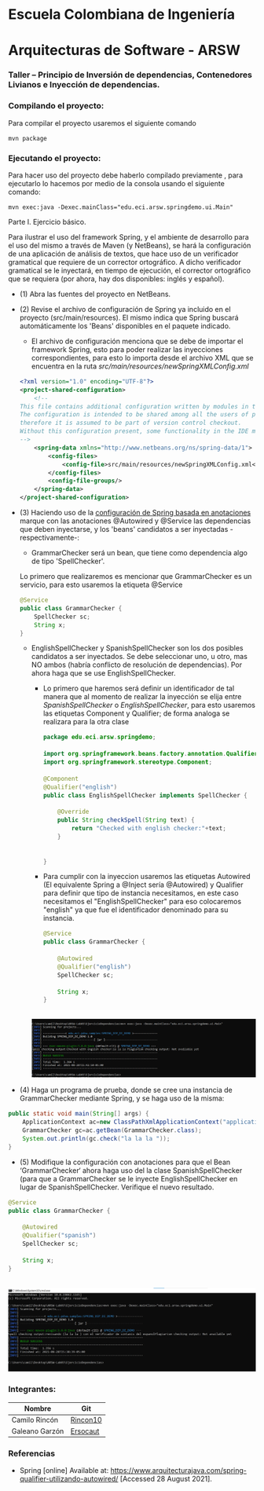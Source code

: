 # Escuela Colombiana de Ingeniería
# Arquitecturas de Software - ARSW
### Taller – Principio de Inversión de dependencias, Contenedores Livianos e Inyección de dependencias.

### Compilando el proyecto:
Para compilar el proyecto usaremos el siguiente comando
```
mvn package
```
### Ejecutando el proyecto:
Para hacer uso del proyecto debe haberlo compilado previamente , para ejecutarlo lo hacemos por medio de la consola usando el siguiente comando:
```
mvn exec:java -Dexec.mainClass="edu.eci.arsw.springdemo.ui.Main"
```
Parte I. Ejercicio básico.

Para ilustrar el uso del framework Spring, y el ambiente de desarrollo para el uso del mismo a través de Maven (y NetBeans), se hará la configuración de una aplicación de análisis de textos, que hace uso de un verificador gramatical que requiere de un corrector ortográfico. A dicho verificador gramatical se le inyectará, en tiempo de ejecución, el corrector ortográfico que se requiera (por ahora, hay dos disponibles: inglés y español).

* (1) Abra las fuentes del proyecto en NetBeans.

* (2) Revise el archivo de configuración de Spring ya incluido en el proyecto (src/main/resources). El mismo indica que Spring buscará automáticamente los 'Beans' disponibles en el paquete indicado.

    * El archivo de configuración menciona que se debe de importar el framework Spring, esto para poder realizar las inyecciones correspondientes, para esto lo importa desde el archivo XML que se encuentra en la ruta <i>src/main/resources/newSpringXMLConfig.xml</i>
 
    ``` xml
    <?xml version="1.0" encoding="UTF-8"?>
    <project-shared-configuration>
        <!--
    This file contains additional configuration written by modules in the NetBeans IDE.
    The configuration is intended to be shared among all the users of project and
    therefore it is assumed to be part of version control checkout.
    Without this configuration present, some functionality in the IDE may be limited or fail altogether.
    -->
        <spring-data xmlns="http://www.netbeans.org/ns/spring-data/1">
            <config-files>
                <config-file>src/main/resources/newSpringXMLConfig.xml</config-file>
            </config-files>
            <config-file-groups/>
        </spring-data>
    </project-shared-configuration>
    ```


* (3) Haciendo uso de la [configuración de Spring basada en anotaciones](https://docs.spring.io/spring-boot/docs/current/reference/html/using-boot-spring-beans-and-dependency-injection.html) marque con las anotaciones @Autowired y @Service las dependencias que deben inyectarse, y los 'beans' candidatos a ser inyectadas -respectivamente-:

	* GrammarChecker será un bean, que tiene como dependencia algo de tipo 'SpellChecker'.
	    
	Lo primero que realizaremos es mencionar que GrammarChecker es un servicio, para esto usaremos la etiqueta @Service
	
    ```java
    @Service
    public class GrammarChecker {
        SpellChecker sc;    
        String x; 
    }
    ```
 	
   * EnglishSpellChecker y SpanishSpellChecker son los dos posibles candidatos a ser inyectados. Se debe seleccionar uno, u otro, mas NO ambos (habría conflicto de resolución de dependencias). Por ahora haga que se use EnglishSpellChecker.
   
        * Lo primero que haremos será definir un identificador de tal manera que al momento de realizar la inyección se elija entre 
           <i>SpanishSpellChecker</i> o <i>EnglishSpellChecker</i>, para esto usaremos las etiquetas Component y Qualifier; de forma analoga se realizara para la otra clase
            ``` java
            package edu.eci.arsw.springdemo;
            
            import org.springframework.beans.factory.annotation.Qualifier;
            import org.springframework.stereotype.Component;
            
            @Component
            @Qualifier("english")
            public class EnglishSpellChecker implements SpellChecker {
            
                @Override
                public String checkSpell(String text) {		
                    return "Checked with english checker:"+text;
                }
            
                    
            }
            ```
                
        * Para cumplir con la inyeccion usaremos las etiquetas Autowired (El equivalente Spring a @Inject sería @Autowired) y Qualifier para definir que tipo de instancia necesitamos, en este caso necesitamos el "EnglishSpellChecker" para eso colocaremos "english" ya que fue el identificador denominado para su instancia.
	
            ``` java
            @Service
            public class GrammarChecker {
                
                @Autowired
                @Qualifier("english")
                SpellChecker sc;
            
                String x;
            }
            ```
        <br>
        <img src="img/EnglishExec.png" alt="EnglishExec" >
        <br> 
* (4)	Haga un programa de prueba, donde se cree una instancia de GrammarChecker mediante Spring, y se haga uso de la misma:

```java
public static void main(String[] args) {
    ApplicationContext ac=new ClassPathXmlApplicationContext("applicationContext.xml");
    GrammarChecker gc=ac.getBean(GrammarChecker.class);
    System.out.println(gc.check("la la la "));
}
```
	
* (5)	Modifique la configuración con anotaciones para que el Bean ‘GrammarChecker‘ ahora haga uso del  la clase SpanishSpellChecker (para que a GrammarChecker se le inyecte EnglishSpellChecker en lugar de  SpanishSpellChecker. Verifique el nuevo resultado.

``` java
@Service
public class GrammarChecker {
    
    @Autowired
    @Qualifier("spanish")
    SpellChecker sc;

    String x;
}
```
<br>
<img src="img/SpanishExec.png" alt="SpanishExec" >
<br>

### Integrantes:

|     Nombre    |     Git         |
|--------------|------------- | 
| Camilo Rincón|[Rincon10](https://github.com/Rincon10 )  |
|Galeano Garzón |[Ersocaut](https://github.com/Ersocaut)   |


### Referencias 
* Spring  [online] Available at: <https://www.arquitecturajava.com/spring-qualifier-utilizando-autowired/> [Accessed 28 August 2021].